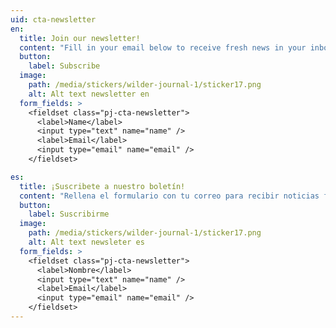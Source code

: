```yaml
---
uid: cta-newsletter
en:
  title: Join our newsletter!
  content: "Fill in your email below to receive fresh news in your inbox:"
  button:
    label: Subscribe
  image:
    path: /media/stickers/wilder-journal-1/sticker17.png
    alt: Alt text newsletter en
  form_fields: >
    <fieldset class="pj-cta-newsletter">
      <label>Name</label>
      <input type="text" name="name" />
      <label>Email</label>
      <input type="email" name="email" />
    </fieldset>

es:
  title: ¡Suscribete a nuestro boletín!
  content: "Rellena el formulario con tu correo para recibir noticias frescas:"
  button:
    label: Suscribirme
  image:
    path: /media/stickers/wilder-journal-1/sticker17.png
    alt: Alt text newsleter es
  form_fields: >
    <fieldset class="pj-cta-newsletter">
      <label>Nombre</label>
      <input type="text" name="name" />
      <label>Email</label>
      <input type="email" name="email" />
    </fieldset>
---
```

